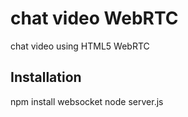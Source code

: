 chat video WebRTC
=================

chat video using HTML5 WebRTC

Installation
------------

npm install websocket
node server.js
